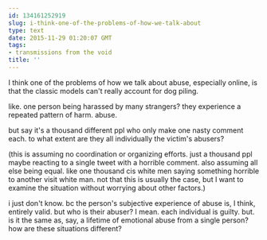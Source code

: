 ```yaml
---
id: 134161252919
slug: i-think-one-of-the-problems-of-how-we-talk-about
type: text
date: 2015-11-29 01:20:07 GMT
tags:
- transmissions from the void
title: ''
---
```

I think one of the problems of how we talk about abuse,  especially online,  is that the classic models can't really account for dog piling.

like. one person being harassed by many strangers? they experience a repeated pattern of harm. abuse. 

but say it's a thousand different ppl who only make one nasty comment each. to what extent are they all individually the victim's abusers? 

(this is assuming no coordination or organizing efforts. just a thousand ppl maybe reacting to a single tweet with a horrible comment.  also assuming all else being equal. like one thousand cis white men saying something horrible to another visit white man. not that this is usually the case, but I want to examine the situation without worrying about other factors.) 

i just don't know. bc the person's subjective experience of abuse is,  I think,  entirely valid. but who is their abuser? I mean. each individual is guilty. but. is it the same as, say,  a lifetime of emotional abuse from a single person? how are these situations different?